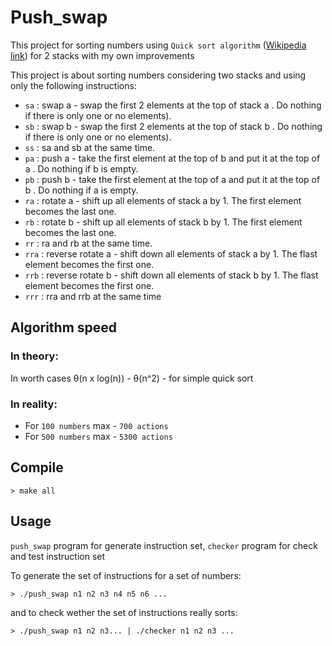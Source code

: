 # Push_swap

This project for sorting numbers using `Quick sort algorithm` ([Wikipedia link](https://en.wikipedia.org/wiki/Quicksort)) for 2 stacks with my own improvements

This project is about sorting numbers considering two stacks and using only the following instructions:

* `sa` : swap a - swap the first 2 elements at the top of stack a . Do nothing if there is only one or no elements).
* `sb` : swap b - swap the first 2 elements at the top of stack b . Do nothing if there is only one or no elements).
* `ss` : sa and sb at the same time.
* `pa` : push a - take the first element at the top of b and put it at the top of a . Do nothing if b is empty.
* `pb` : push b - take the first element at the top of a and put it at the top of b . Do nothing if a is empty.
* `ra` : rotate a - shift up all elements of stack a by 1. The first element becomes the last one.
* `rb` : rotate b - shift up all elements of stack b by 1. The first element becomes the last one.
* `rr` : ra and rb at the same time.
* `rra` : reverse rotate a - shift down all elements of stack a by 1. The flast element becomes the first one.
* `rrb` : reverse rotate b - shift down all elements of stack b by 1. The flast element becomes the first one.
* `rrr` : rra and rrb at the same time

## Algorithm speed

### In theory: 

In worth cases θ(n x log(n)) - θ(n^2) - for simple quick sort

### In reality:

* For `100 numbers` max - `700 actions`
* For `500 numbers` max - `5300 actions`

## Compile

`> make all`

## Usage

`push_swap` program for generate instruction set, `checker` program for check and test instruction set

To generate the set of instructions for a set of numbers:

`> ./push_swap n1 n2 n3 n4 n5 n6 ...`

and to check wether the set of instructions really sorts:

`> ./push_swap n1 n2 n3... | ./checker n1 n2 n3 ...`
